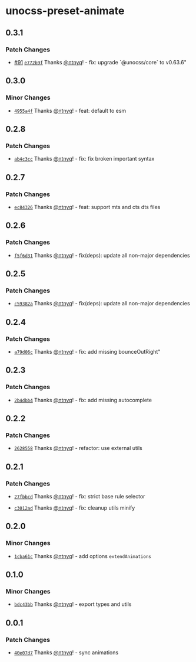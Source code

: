 # unocss-preset-animate

## 0.3.1

### Patch Changes

- [#91](https://github.com/ntnyq/unocss-presets/pull/91) [`e772b9f`](https://github.com/ntnyq/unocss-presets/commit/e772b9fe1fab2ffef424db37b51271db96cf1b00) Thanks [@ntnyq](https://github.com/ntnyq)! - fix: upgrade \`@unocss/core\` to v0.63.6"

## 0.3.0

### Minor Changes

- [`4955a4f`](https://github.com/ntnyq/unocss-presets/commit/4955a4f60544feae988d4411e4d9d582fc84954f) Thanks [@ntnyq](https://github.com/ntnyq)! - feat: default to esm

## 0.2.8

### Patch Changes

- [`ab4c3cc`](https://github.com/ntnyq/unocss-presets/commit/ab4c3ccdf5f1f27499c2c96d074bf3f1bf7c2b03) Thanks [@ntnyq](https://github.com/ntnyq)! - fix: fix broken important syntax

## 0.2.7

### Patch Changes

- [`ec84326`](https://github.com/ntnyq/unocss-presets/commit/ec843262b64eb66e4c0fe1217fa29acbc0511122) Thanks [@ntnyq](https://github.com/ntnyq)! - feat: support mts and cts dts files

## 0.2.6

### Patch Changes

- [`f5f6d31`](https://github.com/ntnyq/unocss-presets/commit/f5f6d318516e639de6e550fb060c723e6e754f06) Thanks [@ntnyq](https://github.com/ntnyq)! - fix(deps): update all non-major dependencies

## 0.2.5

### Patch Changes

- [`c59382a`](https://github.com/ntnyq/unocss-presets/commit/c59382a53a6b668b793540d714c03e05cfaad3ed) Thanks [@ntnyq](https://github.com/ntnyq)! - fix(deps): update all non-major dependencies

## 0.2.4

### Patch Changes

- [`a79d06c`](https://github.com/ntnyq/unocss-presets/commit/a79d06cc010ab7be1ad72517d0928e2d03ed0471) Thanks [@ntnyq](https://github.com/ntnyq)! - fix: add missing bounceOutRight"

## 0.2.3

### Patch Changes

- [`2b4dbb4`](https://github.com/ntnyq/unocss-presets/commit/2b4dbb4310fa3d4bdf93b439f59f4f04a6f09f6e) Thanks [@ntnyq](https://github.com/ntnyq)! - fix: add missing autocomplete

## 0.2.2

### Patch Changes

- [`2628558`](https://github.com/ntnyq/unocss-presets/commit/26285582d9ff20766a7bce553aa249b0d1726635) Thanks [@ntnyq](https://github.com/ntnyq)! - refactor: use external utils

## 0.2.1

### Patch Changes

- [`27fbbcd`](https://github.com/ntnyq/unocss-presets/commit/27fbbcd637f38b7780590839b77f498db13fd599) Thanks [@ntnyq](https://github.com/ntnyq)! - fix: strict base rule selector

- [`c3012ad`](https://github.com/ntnyq/unocss-presets/commit/c3012add4f9980d83e8c89c1381f8106e95bd4ff) Thanks [@ntnyq](https://github.com/ntnyq)! - fix: cleanup utils minify

## 0.2.0

### Minor Changes

- [`1cba61c`](https://github.com/ntnyq/unocss-presets/commit/1cba61cca5085ee5a5ba5f7ae74c791bd3c2e9a0) Thanks [@ntnyq](https://github.com/ntnyq)! - add options `extendAnimations`

## 0.1.0

### Minor Changes

- [`bdc43bb`](https://github.com/ntnyq/unocss-presets/commit/bdc43bb80bf18d6b892368277af399ed3ecbd7f6) Thanks [@ntnyq](https://github.com/ntnyq)! - export types and utils

## 0.0.1

### Patch Changes

- [`40e07d7`](https://github.com/ntnyq/unocss-presets/commit/40e07d7d4740a278bb6b3022e146e58d84eef617) Thanks [@ntnyq](https://github.com/ntnyq)! - sync animations
